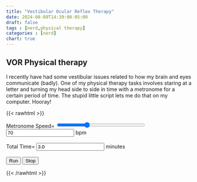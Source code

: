 ```yaml
---
title: "Vestibular Ocular Reflex Therapy"
date: 2024-08-09T14:39:00-05:00
draft: false
tags : [nerd,physical therapy]
categories : [nerd]
chart: true
---
```


## VOR Physical therapy

I recently have had some vestibular issues related to how my brain and eyes communicate (badly). One of my physical therapy tasks involves 
staring at a letter and turning my head side to side in time with a metronome for a certain period of time. The stupid little script lets 
me do that on my computer. Hooray!
<!--more--> 

{{< rawhtml >}}
<style>
    .target {
        font-size:60pt;
        position:absolute;
        border: solid 1px red;
        background:white;
        width:100%;
        height:100vh;
        top:0;
        left:0;
        z-index:100000;
        text-align: center;
        vertical-align: middle;  
        padding-top:calc(50vh - 30pt);
        display:none;
    }

    .target button {
        font-size:12pt;
    }
  </style>
<div class='target' id="theletter">A
<br>
<form>
<button type="button" onclick="stop();">Stop</button>
</form>
</div>
<form>
    <!-- <button  type="button" onclick="javascript:runProj();">Run</button > <br/> -->
    <label>Metronome Speed=</label>
    <input type="range" min="30" max="150" value="70" class="slider" id="speed" onchange="setSpeed(this.value)" style="width:18em">
    <input type="text" id="speedText" value="70" onchange="setSpeed2(this.value)"></input> bpm
    <br/>
    <br/>
    <label>Total Time=</label>
    <input type="text" id="timelimit" value="3.0" onchange="setTime(this.value)"></input> minutes
    <br/>
    <br/>
    <button type="button" onclick="run();">Run</button>
    <button type="button" onclick="stop();">Stop</button>
</form>

<script>
    var running = false;
    var timeLimit = 3.0;
    var speed = 70;
    var delay = 1000.0 * 60.0 / speed;
    var tick = new Audio('/metronome.mp3');
    var booong = new Audio('/boooong.mp3');
    var endTime = Date.now();
    //audio.play();

    function isNumber(value) {
    return typeof value === 'number';
    }

    function setSpeed(v) {
        speed = v
        delay = 1000.0 * 60.0 / speed;
        document.getElementById("speedText").value = speed;
        //runProj();
    }


    function setSpeed2(v) {
        speed = v;
        delay = 1000.0 * 60.0 / speed;
        document.getElementById("speed").value = speed;
        //runProj();
    }

    function setTime(v) {
        console.log(v);
        timeLimit = v;
    }    
 
    function run() {
        console.log(timeLimit);
        document.getElementById("theletter").style.display="block";
        var dt = new Date();
        endTime = new Date(dt.getTime() + 1000 * 60 * timeLimit); // Date.now() + timeLimit*60000;
        console.log('run');
        running = true;
        runSub();
    }

    function runSub() {
        //console.log('runSub');
        console.log("Current time: " + Date.now().toString() + " :: End Time: " + endTime.toString() );
        if (Date.now() > endTime) {
            running = false;
            document.getElementById("theletter").style.display="none";
            booong.play();
        }
        if (running) { 
            tick.play();
            setTimeout(runSub, delay);
        } else {

        }
    }

    function stop() {
        document.getElementById("theletter").style.display="none";
        running = false;
    }


</script>

{{< /rawhtml >}}
